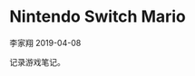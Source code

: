 Nintendo Switch Mario
================
李家翔
2019-04-08

<!-- README.md is generated from README.Rmd. Please edit that file -->

记录游戏笔记。
